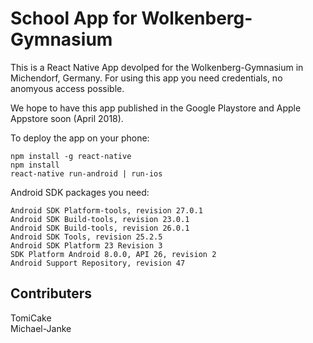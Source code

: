 # School App for Wolkenberg-Gymnasium

This is a React Native App devolped for the Wolkenberg-Gymnasium in Michendorf, Germany. 
For using this app you need credentials, no anomyous access possible.

We hope to have this app published in the Google Playstore and Apple Appstore soon (April 2018).

To deploy the app on your phone:

```git clone wbergapp
npm install -g react-native
npm install
react-native run-android | run-ios
```
Android SDK packages you need:

```
Android SDK Platform-tools, revision 27.0.1
Android SDK Build-tools, revision 23.0.1
Android SDK Build-tools, revision 26.0.1
Android SDK Tools, revision 25.2.5
Android SDK Platform 23 Revision 3
SDK Platform Android 8.0.0, API 26, revision 2
Android Support Repository, revision 47
```

## Contributers

TomiCake  
Michael-Janke